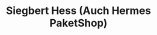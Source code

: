 ---
title: "Siegbert Hess (Auch Hermes PaketShop)"
url: /hattersheim-am-main/siegbert-hess-auch-hermes-paketshop/
shop: Zeitungen
---